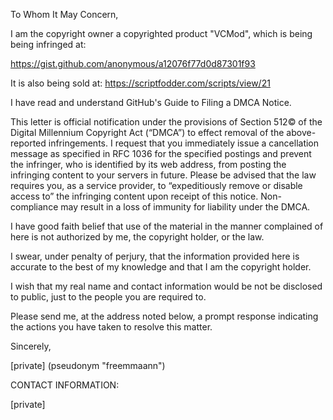 To Whom It May Concern,

I am the copyright owner a copyrighted product "VCMod", which is being
being infringed at:

https://gist.github.com/anonymous/a12076f77d0d87301f93

It is also being sold at: https://scriptfodder.com/scripts/view/21

I have read and understand GitHub's Guide to Filing a DMCA Notice.

This letter is official notification under the provisions of Section 512©
of the Digital Millennium Copyright Act (“DMCA”) to effect removal of the
above-reported infringements. I request that you immediately issue a
cancellation message as specified in RFC 1036 for the specified postings
and prevent the infringer, who is identified by its web address, from
posting the infringing content to your servers in future. Please be advised
that the law requires you, as a service provider, to “expeditiously remove
or disable access to” the infringing content upon receipt of this notice.
Non-compliance may result in a loss of immunity for liability under the
DMCA.

I have good faith belief that use of the material in the manner complained
of here is not authorized by me, the copyright holder, or the law.

I swear, under penalty of perjury, that the information provided here is
accurate to the best of my knowledge and that I am the copyright holder.

I wish that my real name and contact information would be not be disclosed
to public, just to the people you are required to.

Please send me, at the address noted below, a prompt response indicating
the actions you have taken to resolve this matter.

Sincerely,

[private] (pseudonym "freemmaann")

CONTACT INFORMATION:

[private]
